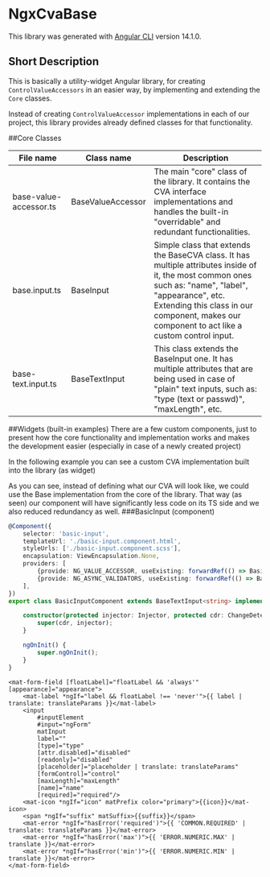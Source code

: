 # NgxCvaBase

This library was generated with [Angular CLI](https://github.com/angular/angular-cli) version 14.1.0.

## Short Description
This is basically a utility-widget Angular library, for creating `ControlValueAccessors` in an easier way, by implementing and extending
the `Core` classes.

Instead of creating `ControlValueAccessor` implementations in each of our project, this library provides already defined classes for that functionality.

##Core Classes

<table>
    <thead>
        <tr>
            <th>File name</th>
            <th>Class name</th>
            <th>Description</th>
        </tr>
    </thead>
    <tbody>
        <tr>
            <td>base-value-accessor.ts</td>
            <td>BaseValueAccessor</td>
            <td>The main "core" class of the library. It contains the CVA interface implementations and handles the built-in "overridable" and redundant functionalities.</td>
        </tr>
        <tr>
            <td>base.input.ts</td>
            <td>BaseInput</td>
            <td>Simple class that extends the BaseCVA class. It has multiple attributes inside of it, the most common ones such as: "name", "label", "appearance", etc. Extending this class in our component, makes our component to act like a custom control input.</td>
        </tr>
        <tr>
            <td>base-text.input.ts</td>
            <td>BaseTextInput</td>
            <td>This class extends the BaseInput one. It has multiple attributes that are being used in case of "plain" text inputs, such as: "type (text or passwd)", "maxLength", etc.</td>
        </tr>
    </tbody>
</table>

##Widgets (built-in examples)
There are a few custom components, just to present how the core functionality and implementation works and makes
the development easier (especially in case of a newly created project)

In the following example you can see a custom CVA implementation built into the library (as widget)

As you can see, instead of defining what our CVA will look like, we could use the Base implementation from the core of the library. That way (as seen) our component will have significantly less code on its TS side and we also reduced redundancy as well.
###BasicInput (component)
```typescript
@Component({
    selector: 'basic-input',
    templateUrl: './basic-input.component.html',
    styleUrls: ['./basic-input.component.scss'],
    encapsulation: ViewEncapsulation.None,
    providers: [
        {provide: NG_VALUE_ACCESSOR, useExisting: forwardRef(() => BasicInputComponent), multi: true},
        {provide: NG_ASYNC_VALIDATORS, useExisting: forwardRef(() => BasicInputComponent), multi: true},
    ],
})
export class BasicInputComponent extends BaseTextInput<string> implements OnInit {

    constructor(protected injector: Injector, protected cdr: ChangeDetectorRef) {
        super(cdr, injector);
    }

    ngOnInit() {
        super.ngOnInit();
    }
}
```

```angular2html
<mat-form-field [floatLabel]="floatLabel && 'always'" [appearance]="appearance">
    <mat-label *ngIf="label && floatLabel !== 'never'">{{ label | translate: translateParams }}</mat-label>
    <input
        #inputElement
        #input="ngForm"
        matInput
        label=""
        [type]="type"
        [attr.disabled]="disabled"
        [readonly]="disabled"
        [placeholder]="placeholder | translate: translateParams"
        [formControl]="control"
        [maxLength]="maxLength"
        [name]="name"
        [required]="required"/>
    <mat-icon *ngIf="icon" matPrefix color="primary">{{icon}}</mat-icon>
    <span *ngIf="suffix" matSuffix>{{suffix}}</span>
    <mat-error *ngIf="hasError('required')">{{ 'COMMON.REQUIRED' | translate: translateParams }}</mat-error>
    <mat-error *ngIf="hasError('max')">{{ 'ERROR.NUMERIC.MAX' | translate }}</mat-error>
    <mat-error *ngIf="hasError('min')">{{ 'ERROR.NUMERIC.MIN' | translate }}</mat-error>
</mat-form-field>

```
